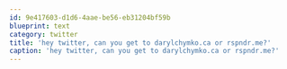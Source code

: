 ```yaml
---
id: 9e417603-d1d6-4aae-be56-eb31204bf59b
blueprint: text
category: twitter
title: 'hey twitter, can you get to darylchymko.ca or rspndr.me?'
caption: 'hey twitter, can you get to darylchymko.ca or rspndr.me?'
---
```

